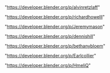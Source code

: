 "https://developer.blender.org/p/alvinretzlaff"

"https://developer.blender.org/p/richardhowelll"

"https://developer.blender.org/p/Jeremymason"

"https://developer.blender.org/p/dennishill"

"https://developer.blender.org/p/bethanybloem"

"https://developer.blender.org/p/Earlcollier"

"https://developer.blender.org/p/HmeliQ"

 
 
